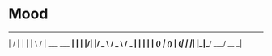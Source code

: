 # Mood
  __  __                 _ 
 |  \/  |               | |
 | \  / | ___   ___   __| |
 | |\/| |/ _ \ / _ \ / _  |
 | |  | | (_) | (_) | (_| |
 |_|  |_|\___/ \___/ \__ _|   
